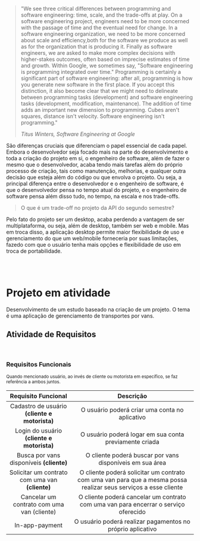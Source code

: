 > "We see three critical differences between programming and software engineering: time, scale, and the trade-offs at play. On a software engineering project, engineers need to be more concerned with the passage of time and the eventual need for change. In a software engineering organization, we need to be more concerned about scale and efficiency,both for the software we produce as well as for the organization that is producing it. Finally as software engineers, we are asked to make more complex decisions with higher-stakes outcomes, often based on imprecise estimates of time and growth. Within Google, we sometimes say, "Software engineering is programming integrated over time." Programming is certainly a significant part of software engineering: after all, programming is how you generate new software in the first place. If you accept this distinction, it also become clear that we might need to delineate between programming tasks (development) and software engineering tasks (development, modification, maintenance). The addition of time adds an important new dimension to programming. Cubes aren't squares, distance isn't velocity. Software engineering isn't programming."
>
> *Titus Winters, Software Engineering at Google*

São diferenças cruciais que diferenciam o papel essencial de cada papel. Embora o desenvolvedor seja focado mais na parte do desenvolvimento e toda a criação do projeto em si, o engenheiro de software, além de fazer o mesmo que o desenvolvedor, acaba tendo mais tarefas além do próprio processo de criação, tais como manutenção, melhorias, e qualquer outra decisão que esteja além do código ou que envolva o projeto. Ou seja, a principal diferença entre o desenvolvedor e o engenheiro de software, é que o desenvolvedor pensa no tempo atual do projeto, e o engenheiro de software pensa além disso tudo, no tempo, na escala e nos trade-offs.

> O que é um trade-off no projeto da API do segundo semestre?

Pelo fato do projeto ser um desktop, acaba perdendo a vantagem de ser multiplataforma, ou seja, além de desktop, também ser web e mobile. Mas em troca disso, a aplicação desktop permite maior flexibilidade de uso e gerenciamento do que um web/mobile forneceria por suas limitações, fazedo com que o usuário tenha mais opções e flexibilidade de uso em troca de portabilidade.

<br><br>

# Projeto em atividade
Desenvolvimento de um estudo baseado na criação de um projeto. O tema é uma aplicação de gerenciamento de transportes por vans.

## Atividade de Requisitos

<br>

### Requisitos Funcionais

<small>Quando mencionado usuário, ao invés de cliente ou motorista em específico, se faz referência a ambos juntos.</small>

| Requisito Funcional | Descrição |
|:--------------------:|:----------:|
| Cadastro de usuário **(cliente e motorista)** | O usuário poderá criar uma conta no aplicativo |
| Login do usuário **(cliente e motorista)** | O usuário poderá logar em sua conta previamente criada |
| Busca por vans disponíveis **(cliente)** | O cliente poderá buscar por vans disponíveis em sua área |
| Solicitar um contrato com uma van **(cliente)** | O cliente poderá solicitar um contrato com uma van para que a mesma possa realizar seus serviços a esse cliente |
| Cancelar um contrato com uma van (cliente) | O cliente poderá cancelar um contrato com uma van para encerrar o serviço oferecido |
| In-app-payment | O usuário poderá realizar pagamentos no próprio aplicativo |